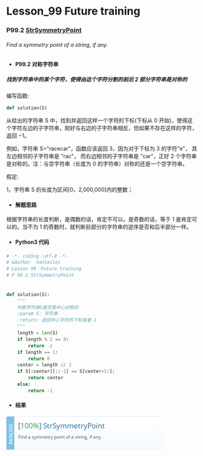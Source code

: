 # Lesson_99 Future training

### P99.2 [StrSymmetryPoint](https://app.codility.com/programmers/lessons/99-future_training/str_symmetry_point/)

###### Find a symmetry point of a string, if any.

- #### P99.2 对称字符串

##### 找到字符串中的某个字符，使得由这个字符分割的前后 2 部分字符串是对称的

编写函数:

```python
def solution(S)
```

从给出的字符串 S 中，找到并返回这样一个字符的下标(下标从 0 开始)，使得这个字符左边的子字符串，刚好与右边的子字符串相反，但如果不存在这样的字符，返回 −1。

例如，字符串 S="racecar"，函数应该返回 3，因为对于下标为 3 的字符"e"， 其左边相邻的子字符串是 "rac"， 而右边相邻的子字符串是 "car"，正好 2 个字符串是对称的。注：与空字符串（长度为 0 的字符串）对称的还是一个空字符串。

假定:

1，字符串 S 的长度为区间[0，2,000,000]内的整数；

- #### 解题思路

根据字符串的长度判断，是偶数的话，肯定不可以。是奇数的话，等于 1 是肯定可以的。当不为 1 的奇数时，就判断前部分的字符串的逆序是否和后半部分一样。

- #### Python3 代码

```python
# -*- coding：utf-8 -*-
# &Author  hanleilei
# Lesson 99：Future training
# P 99.2 StrSymmetryPoint


def solution(S):
    """
    判断字符串S是否是中心对称的
    :param S: 字符串
    :return: 返回中心字符的下标或者-1
    """
    length = len(S)
    if length % 2 == 0:
        return -1
    if length == 1:
        return 0
    center = length // 2
    if S[:center][::-1] == S[center+1:]:
        return center
    else:
        return -1
```

- #### 结果

![image](https://github.com/Anfany/Codility-Lessons-By-Python3/blob/master/L99_Future%20training/99.2w.png)
